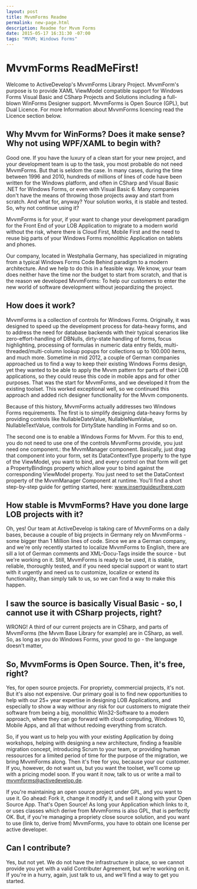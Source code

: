 ```yaml
---
layout: post
title: MvvmForms Readme
permalink: new-page.html
description: Readme for Mvvm Forms
date: 2015-05-17 16:31:30 -07:00
tags: "MVVM; Windows Forms"
---
```


# MvvmForms ReadMeFirst!

Welcome to ActiveDevelop's MvvmForms Library Project. MvvmForm's purpose is to provide XAML ViewModel compatible support for Windows Forms Visual Basic and CSharp Projects and Solutions including a full-blown WinForms Designer support. MvvmForms is Open Source (GPL), but Dual Licence. For more Information about MvvmForms licencing read the Licence section below.

## Why Mvvm for WinForms? Does it make sense? Why not using WPF/XAML to begin with?

Good one. If you have the luxury of a clean start for your new project, and your development team is up to the task, you most probable do not need MvvmForms. But that is seldom the case. In many cases, during the time between 1996 and 2010, hundreds of millions of lines of code have been written for the Windows platform, and often in CSharp and Visual Basic .NET for Windows Forms, or even with Visual Basic 6. Many companies don't have the means of throwing those projects away and start from scratch. And what for, anyway? Your solution works, it is stable and tested. So, why not continue using it?

MvvmForms is for your, if your want to change your development paradigm for the Front End of your LOB Application to migrate to a modern world without the risk, where there is Cloud First, Mobile First and the need to reuse big parts of your Windows Forms monolithic Application on tablets and phones.

Our company, located in Westphalia Germany, has specialized in migrating from a typical Windows Forms Code Behind paradigm to a modern architecture. And we help to do this in a feasible way. We know, your team does neither have the time nor the budget to start from scratch, and that is the reason we developed MvvmForms: To help our customers to enter the new world of software development without jeopardizing the project.

## How does it work?

MvvmForms is a collection of controls for Windows Forms. Originally, it was designed to speed up the development process for data-heavy forms, and to address the need for database backends with their typical scenarios like zero-effort-handling of DBNulls, dirty-state handling of forms, focus highlighting, processing of formulas in numeric data entry fields, multi-threaded/multi-column lookup popups for collections up to 100.000 items, and much more. Sometime in mid 2012, a couple of German companies approached us to find a way to keep their existing Windows Forms design, yet they wanted to be able to apply the Mvvm pattern for parts of their LOB applications, so they could reuse this code in mobile apps and for other purposes. That was the start for MvvmForms, and we developed it from the existing toolset. This worked exceptional well, so we continued this approach and added rich designer functionality for the Mvvm components.

Because of this history, MvvmForms actually addresses two Windows Forms requirements. The first is to simplify designing data-heavy forms by providing controls like NullableDateValue, NullableNumValue, NullableTextValue, controls for DirtyState handling in Forms and so on.

The second one is to enable a Windows Forms for Mvvm. For this to end, you do not need to use one of the controls MvvmForms provide, you just need one component.: the MvvmManager component. Basically, just drag that component into your form, set its DataContextType property to the type of the ViewModel, you want to bind, and every control on that form will get a PropertyBindings property which allow your to bind against the corresponding ViewModel property. You just need to set the DataContext property of the MvvmManager Component at runtime. You'll find a short step-by-step guide for getting started, here:   www.insertguideurlhere.com

## How stable is MvvmForms? Have you done large LOB projects with it?

Oh, yes! Our team at ActiveDevelop is taking care of MvvmForms on a daily bases, because a couple of big projects in Germany rely on MvvmForms - some bigger than 1 Million lines of code. Since we are a German company, and we're only recently started to localize MvvmForms to English, there are sill a lot of German comments and XML-Docu-Tags inside the source - but we're working on it. Still, MvvmForms is ready to be used, it is stable, reliable, thoroughly tested, and if you need special support or want to start with it urgently and need us to customize, localize or extend its functionality, than simply talk to us, so we can find a way to make this happen. 

## I saw the source is basically Visual Basic - so, I cannot use it with CSharp projects, right?

WRONG! A third of our current projects are in CSharp, and parts of MvvmForms (the Mvvm Base Library for example) are in CSharp, as well. So, as long as you do Windows Forms, your good to go - the language doesn't matter,

## So, MvvmForms is Open Source. Then, it's free, right?

Yes, for open source projects. For propriety, commercial projects, it's not. But it's also not expensive. Our primary goal is to find new opportunities to help with our 25+ year expertise in designing LOB Applications, and especially to show a way withour any risk for our customers to migrate their software from being a big, monolithic Win32-Software to a modern approach, where they can go forward with cloud computing, Windows 10, Mobile Apps, and all that without redoing everything from scratch.

So, if you want us to help you with your existing Application by doing workshops, helping with designing a new architecture, finding a feasible migration concept, introducing Scrum to your team, or providing human ressources for a limited period of time for the purpose of the migration, we bring MvvmForms along. Then it's free for you, because your our customer. If you, however, do not want us, but you want the toolset, we'll come up with a pricing model soon. If you want it now, talk to us or write a mail to mvvmforms@activedevelop.de.

If you're maintaining an open source project under GPL, and you want to use it. Go ahead: Fork it, change it modify it, and sell it along with your Open Source App. That's Open Source! As long your Application which links to it, or uses classes which derive from MvvmForms is also GPL, that is perfectly OK. But, if you're managing a propriety close source solution, and you want to use (link to, derive from) MvvmForms, you have to obtain one license per active developer. 

## Can I contribute?

Yes, but not yet. We do not have the infrastructure in place, so we cannot provide you yet with a valid Contributer Agreement, but we're working on it. If you're in a hurry, again, just talk to us, and we'll find a way to get you started.
